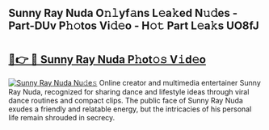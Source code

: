 ## Sunny Ray Nuda O𝚗𝚕yf𝚊ns L𝚎a𝚔ed N𝚞𝚍es - Part-DUv P𝚑𝚘tos Vi𝚍𝚎o - H𝚘𝚝 Part L𝚎a𝚔s UO8fJ

# <h2><a href="http://kf30t4.oniu.top/?m=Sunny+Ray+Nuda">🔗👉 🔴 Sunny Ray Nuda P𝚑ot𝚘𝚜 V𝚒d𝚎o</a></h2>

[![Sunny Ray Nuda Nu𝚍e𝚜](https://i.imgur.com/0qMVB7G.gif)](http://kf30t4.oniu.top/?m=Sunny+Ray+Nuda)
Online creator and multimedia entertainer Sunny Ray Nuda, recognized for sharing dance and lifestyle ideas through viral dance routines and compact clips. The public face of Sunny Ray Nuda exudes a friendly and relatable energy, but the intricacies of his personal life remain shrouded in secrecy.  
